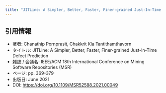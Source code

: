 ```yaml
---
title: "JITLine: A Simpler, Better, Faster, Finer-grained Just-In-Time Defect Prediction"
---
```

## 引用情報
- 著者: Chanathip Pornprasit, Chakkrit Kla Tantithamthavorn
- タイトル: JITLine: A Simpler, Better, Faster, Finer-grained Just-In-Time Defect Prediction
- 雑誌 / 会議名: IEEE/ACM 18th International Conference on Mining Software Repositories (MSR)
- ページ: pp. 369-379
- 出版日: June 2021
- DOI: https://doi.org/10.1109/MSR52588.2021.00049
